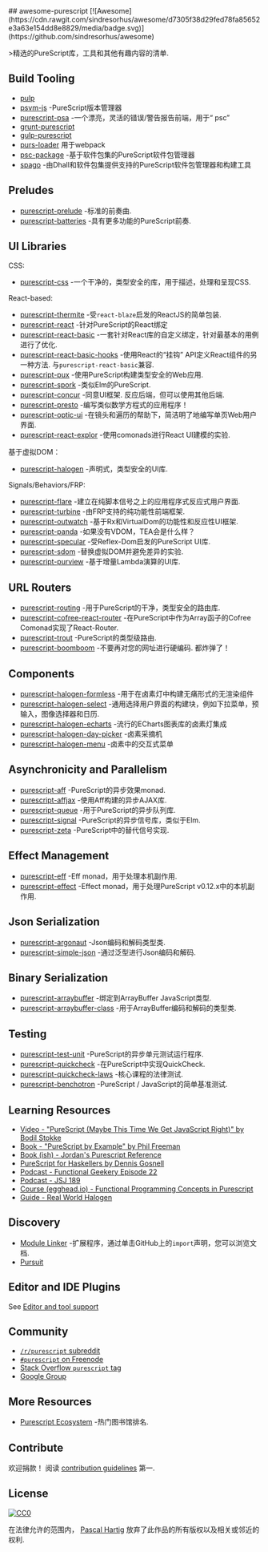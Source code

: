 <div class="github-widget" data-repo="passy/awesome-purescript"></div>
<script async src="https://pagead2.googlesyndication.com/pagead/js/adsbygoogle.js"></script><ins class="adsbygoogle" style="display:block" data-ad-client="ca-pub-6890694312814945" data-ad-slot="5473692530" data-ad-format="auto"  data-full-width-responsive="true"></ins><script>(adsbygoogle = window.adsbygoogle || []).push({});</script>
## awesome-purescript [![Awesome](https://cdn.rawgit.com/sindresorhus/awesome/d7305f38d29fed78fa85652e3a63e154dd8e8829/media/badge.svg)](https://github.com/sindresorhus/awesome)

&gt;精选的PureScript库，工具和其他有趣内容的清单.

## Build Tooling

- [pulp](https://github.com/bodil/pulp)
- [psvm-js](https://github.com/ThomasCrvsr/psvm-js) -PureScript版本管理器
- [purescript-psa](https://github.com/natefaubion/purescript-psa) -一个漂亮，灵活的错误/警告报告前端，用于“ psc”
- [grunt-purescript](https://github.com/purescript-contrib/grunt-purescript)
- [gulp-purescript](https://github.com/purescript-contrib/gulp-purescript)
- [purs-loader](https://github.com/ethul/purs-loader) 用于webpack
- [psc-package](https://github.com/purescript/psc-package) -基于软件包集的PureScript软件包管理器
- [spago](https://github.com/spacchetti/spago) -由Dhall和软件包集提供支持的PureScript软件包管理器和构建工具

## Preludes

- [purescript-prelude](https://github.com/purescript/purescript-prelude) -标准的前奏曲.
- [purescript-batteries](https://github.com/tfausak/purescript-batteries) -具有更多功能的PureScript前奏.

## UI Libraries

CSS:

- [purescript-css](https://github.com/slamdata/purescript-css) -一个干净的，类型安全的库，用于描述，处理和呈现CSS.

React-based:

- [purescript-thermite](https://github.com/paf31/purescript-thermite) -受`react-blaze`启发的ReactJS的简单包装.
- [purescript-react](https://github.com/purescript-contrib/purescript-react) -针对PureScript的React绑定
- [purescript-react-basic](https://github.com/lumihq/purescript-react-basic) -一套针对React库的自定义绑定，针对最基本的用例进行了优化.
- [purescript-react-basic-hooks](https://github.com/spicydonuts/purescript-react-basic-hooks)  -使用React的“挂钩” API定义React组件的另一种方法.  与`purescript-react-basic`兼容.
- [purescript-pux](https://github.com/alexmingoia/purescript-pux) -使用PureScript构建类型安全的Web应用.
- [purescript-spork](https://github.com/natefaubion/purescript-spork) -类似Elm的PureScript.
- [purescript-concur](https://github.com/ajnsit/purescript-concur)  -同意UI框架.  反应后端，但可以使用其他后端.
- [purescript-presto](https://github.com/juspay/purescript-presto) -编写类似数学方程式的应用程序！
- [purescript-optic-ui](https://github.com/zrho/purescript-optic-ui) -在镜头和遍历的帮助下，简洁明了地编写单页Web用户界面.
- [purescript-react-explor](https://github.com/paf31/purescript-react-explore) -使用comonads进行React UI建模的实验.

基于虚拟DOM：

- [purescript-halogen](https://github.com/slamdata/purescript-halogen) -声明式，类型安全的UI库.

Signals/Behaviors/FRP:

- [purescript-flare](https://github.com/sharkdp/purescript-flare) -建立在纯脚本信号之上的应用程序式反应式用户界面.
- [purescript-turbine](https://github.com/funkia/purescript-turbine) -由FRP支持的纯功能性前端框架.
- [purescript-outwatch](https://github.com/OutWatch/purescript-outwatch) -基于Rx和VirtualDom的功能性和反应性UI框架.
- [purescript-panda](https://github.com/i-am-tom/purescript-panda) -如果没有VDOM，TEA会是什么样？
- [purescript-specular](https://github.com/restaumatic/purescript-specular) -受Reflex-Dom启发的PureScript UI库.
- [purescript-sdom](https://github.com/paf31/purescript-sdom) -替换虚拟DOM并避免差异的实验.
- [purescript-purview](https://github.com/paf31/purescript-purview) -基于增量Lambda演算的UI库.

## URL Routers

- [purescript-routing](https://github.com/slamdata/purescript-routing) -用于PureScript的干净，类型安全的路由库.
- [purescript-cofree-react-router](https://github.com/coot/purescript-cofree-react-router) -在PureScript中作为Array函子的Cofree Comonad实现了React-Router.
- [purescript-trout](https://github.com/owickstrom/purescript-trout) -PureScript的类型级路由.
- [purescript-boomboom](https://github.com/paluh/purescript-boomboom)  -不要再对您的网址进行硬编码.  都炸弹了！

## Components

- [purescript-halogen-formless](https://github.com/thomashoneyman/purescript-halogen-formless) -用于在卤素灯中构建无痛形式的无渲染组件
- [purescript-halogen-select](https://github.com/citizennet/purescript-halogen-select) -通用选择用户界面的构建块，例如下拉菜单，预输入，图像选择器和日历.
- [purescript-halogen-echarts](https://github.com/slamdata/purescript-halogen-echarts) -流行的ECharts图表库的卤素灯集成
- [purescript-halogen-day-picker](https://github.com/rnons/purescript-halogen-day-picker) -卤素采摘机
- [purescript-halogen-menu](https://github.com/slamdata/purescript-halogen-menu) -卤素中的交互式菜单

## Asynchronicity and Parallelism

- [purescript-aff](https://github.com/slamdata/purescript-aff) -PureScript的异步效果monad.
- [purescript-affjax](https://github.com/slamdata/purescript-aff) -使用Aff构建的异步AJAX库.
- [purescript-queue](https://github.com/athanclark/purescript-queue) -用于PureScript的异步队列库.
- [purescript-signal](https://github.com/bodil/purescript-signal) -PureScript的异步信号库，类似于Elm.
- [purescript-zeta](https://github.com/athanclark/purescript-zeta) -PureScript中的替代信号实现.

## Effect Management

- [purescript-eff](https://github.com/purescript/purescript-eff) -Eff monad，用于处理本机副作用.
- [purescript-effect](https://github.com/purescript/purescript-effect) -Effect monad，用于处理PureScript v0.12.x中的本机副作用.

## Json Serialization

- [purescript-argonaut](https://github.com/purescript-contrib/purescript-argonaut) -Json编码和解码类型类.
- [purescript-simple-json](https://github.com/justinwoo/purescript-simple-json) -通过泛型进行Json编码和解码.

## Binary Serialization

- [purescript-arraybuffer](https://github.com/jacereda/purescript-arraybuffer) -绑定到ArrayBuffer JavaScript类型.
- [purescript-arraybuffer-class](https://github.com/athanclark/purescript-arraybuffer-class) -用于ArrayBuffer编码和解码的类型类.

## Testing

- [purescript-test-unit](https://github.com/bodil/purescript-test-unit) -PureScript的异步单元测试运行程序.
- [purescript-quickcheck](https://github.com/purescript/purescript-quickcheck) -在PureScript中实现QuickCheck.
- [purescript-quickcheck-laws](https://github.com/garyb/purescript-quickcheck-laws) -核心课程的法律测试.
- [purescript-benchotron](https://github.com/hdgarrood/purescript-benchotron) -PureScript / JavaScript的简单基准测试.

## Learning Resources

- [Video - "PureScript (Maybe This Time We Get JavaScript Right)" by Bodil Stokke](https://www.youtube.com/watch?v=yIlDBPiMb0o)
- [Book - "PureScript by Example" by Phil Freeman](https://leanpub.com/purescript/read)
- [Book (ish) - Jordan's Purescript Reference](https://github.com/JordanMartinez/purescript-jordans-reference)
- [PureScript for Haskellers by Dennis Gosnell](http://www.arow.info/blog/posts/2015-12-17-purescript-intro.html)
- [Podcast - Functional Geekery Episode 22](https://www.functionalgeekery.com/episode-22-lambdaconf-2015-part-1/)
- [Podcast - JSJ 189](https://devchat.tv/js-jabber/189-jsj-purescript-with-john-a-de-goes-and-phil-freeman)
- [Course (egghead.io) - Functional Programming Concepts in Purescript](https://egghead.io/courses/functional-programming-concepts-in-purescript)
- [Guide - Real World Halogen](https://thomashoneyman.com/guides/real-world-halogen)

## Discovery

- [Module Linker](https://fiatjaf.alhur.es/module-linker/#/purescript) -扩展程序，通过单击GitHub上的`import`声明，您可以浏览文档.
- [Pursuit](https://pursuit.purescript.org/)

## Editor and IDE Plugins

See [Editor and tool support](https://github.com/purescript/purescript/wiki/Editor-and-tool-support)

## Community

- [`/r/purescript` subreddit](http://www.reddit.com/r/purescript)
- [`#purescript` on Freenode](http://webchat.freenode.net/?channels=purescript)
- [Stack Overflow `purescript` tag](http://stackoverflow.com/questions/tagged/purescript)
- [Google Group](https://groups.google.com/forum/#!forum/purescript)

## More Resources

- [Purescript Ecosystem](https://github.com/xgrommx/purescript-ecosystem) -热门图书馆排名.

## Contribute

 欢迎捐款！  阅读 [contribution guidelines](https://github.com/passy/awesome-purescript/blob/master/contributing.md) 第一.


## License

[![CC0](http://i.creativecommons.org/p/zero/1.0/88x31.png)](http://creativecommons.org/publicdomain/zero/1.0/)

在法律允许的范围内， [Pascal Hartig](https://passy.me/) 放弃了此作品的所有版权以及相关或邻近的权利.
